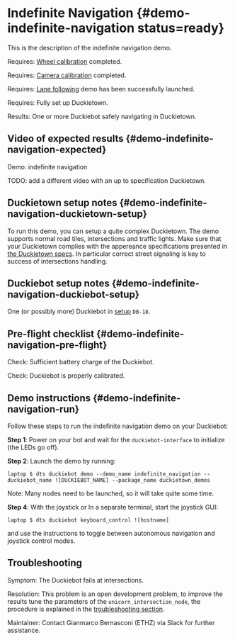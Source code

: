 # Indefinite Navigation {#demo-indefinite-navigation status=ready}

This is the description of the indefinite navigation demo.

<div class='requirements' markdown="1">

Requires: [Wheel calibration](#wheel-calibration) completed.

Requires: [Camera calibration](#camera-calib) completed.

Requires: [Lane following](#demo-lane-following) demo has been successfully launched.

Requires: Fully set up Duckietown.

Results: One or more Duckiebot safely navigating in Duckietown.

</div>

## Video of expected results {#demo-indefinite-navigation-expected}

<!--
[link 1 of lane following](https://photos.google.com/share/AF1QipMEwYvBW5hl3_l4M0f9on3RSKJmYftbWxo0nSyW7EMTBWs7iXRc_fHEc5mouSMSxA/photo/AF1QipPOmXr0yu__d_J0Wefp1Gm6sNTtptUk57FvS6Fo?key=M1ZWc2k0Nnl4ckFjd3dwRmV0WmdMSzFWU0xmOXh3)
-->

<div figure-id="fig:demo-indefinite-navigation-video">
    <figcaption>Demo: indefinite navigation
    </figcaption>
    <dtvideo src='vimeo:247596730'/>
</div>

TODO: add a different video with an up to specification Duckietown.

## Duckietown setup notes {#demo-indefinite-navigation-duckietown-setup}

To run this demo, you can setup a quite complex Duckietown. The demo supports normal road tiles, intersections and traffic lights. Make sure that your Duckietown complies with the appereance specifications presented in [the Duckietown specs](+opmanual_duckietown#dt-ops-appearance-specifications). In particular correct street signaling is key to success of intersections handling.


## Duckiebot setup notes {#demo-indefinite-navigation-duckiebot-setup}

One (or possibly more) Duckiebot in [setup](#duckiebot-configurations) `DB-18`.

## Pre-flight checklist {#demo-indefinite-navigation-pre-flight}

Check: Sufficient battery charge of the Duckiebot.

Check: Duckiebot is properly calibrated.

## Demo instructions {#demo-indefinite-navigation-run}

Follow these steps to run the indefinite navigation demo on your Duckiebot:

**Step 1**: Power on your bot and wait for the `duckiebot-interface` to initialize (the LEDs go off).

**Step 2**: Launch the demo by running:

    laptop $ dts duckiebot demo --demo_name indefinite_navigation --duckiebot_name ![DUCKIEBOT_NAME] --package_name duckietown_demos

Note: Many nodes need to be launched, so it will take quite some time.

**Step 4**: With the joystick or In a separate terminal, start the joystick GUI:

    laptop $ dts duckiebot keyboard_control ![hostname]
    
and use the instructions to toggle between autonomous navigation and joystick control modes. 

## Troubleshooting

Symptom: The Duckiebot fails at intersections.

Resolution: This problem is an open development problem, to improve the results tune the parameters of the `unicorn_intersection_node`, the procedure is explained in the [troubleshooting section](#trouble-unicorn_intersection).

Maintainer: Contact Gianmarco Bernasconi (ETHZ) via Slack for further assistance.
